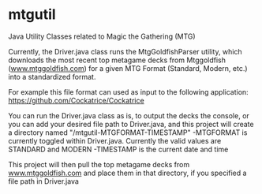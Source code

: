 # mtgutil
Java Utility Classes related to Magic the Gathering (MTG)

Currently, the Driver.java class runs the MtgGoldfishParser utility, which downloads the most recent top metagame decks from Mtggoldfish (www.mtggoldfish.com) for a given MTG Format (Standard, Modern, etc.) into a standardized format.

For example this file format can used as input to the following application:
https://github.com/Cockatrice/Cockatrice

You can run the Driver.java class as is, to output the decks the console, or you can add your desired file path to Driver.java, and this project will create a directory named "/mtgutil-MTGFORMAT-TIMESTAMP"
-MTGFORMAT is currently toggled within Driver.java. Currently the valid values are STANDARD and MODERN
-TIMESTAMP is the current date and time

This project will then pull the top metagame decks from www.mtggoldfish.com and place them in that directory, if you specified a file path in Driver.java
